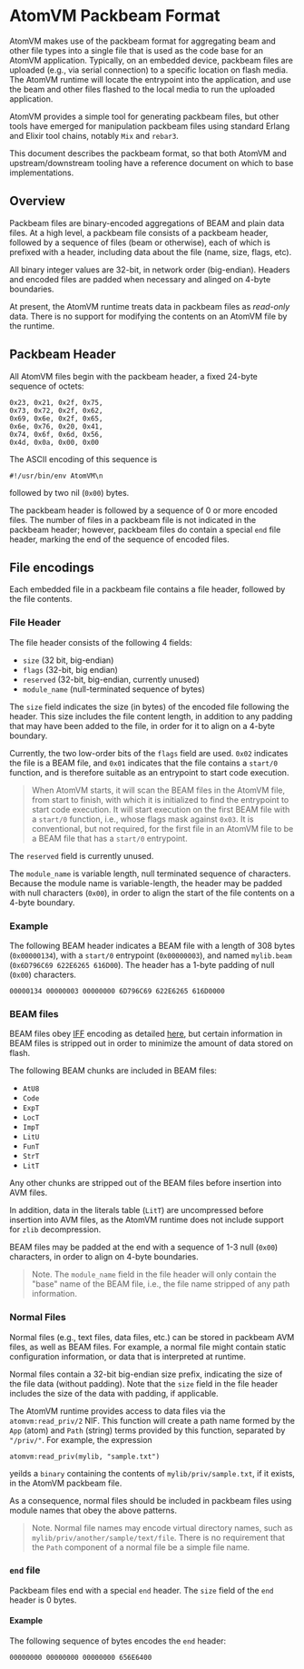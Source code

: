 # AtomVM Packbeam Format

AtomVM makes use of the packbeam format for aggregating beam and other file types into a single file that is used as the code base for an AtomVM application.  Typically, on an embedded device, packbeam files are uploaded (e.g., via serial connection) to a specific location on flash media.  The AtomVM runtime will locate the entrypoint into the application, and use the beam and other files flashed to the local media to run the uploaded application.

AtomVM provides a simple tool for generating packbeam files, but other tools have emerged for manipulation packbeam files using standard Erlang and Elixir tool chains, notably `Mix` and `rebar3`.

This document describes the packbeam format, so that both AtomVM and upstream/downstream tooling have a reference document on which to base implementations.

## Overview

Packbeam files are binary-encoded aggregations of BEAM and plain data files.  At a high level, a packbeam file consists of a packbeam header, followed by a sequence of files (beam or otherwise), each of which is prefixed with a header, including data about the file (name, size, flags, etc).

All binary integer values are 32-bit, in network order (big-endian).  Headers and encoded files are padded when necessary and alinged on 4-byte boundaries.

At present, the AtomVM runtime treats data in packbeam files as _read-only_ data.  There is no support for modifying the contents on an AtomVM file by the runtime.

## Packbeam Header

All AtomVM files begin with the packbeam header, a fixed 24-byte sequence of octets:

    0x23, 0x21, 0x2f, 0x75,
    0x73, 0x72, 0x2f, 0x62,
    0x69, 0x6e, 0x2f, 0x65,
    0x6e, 0x76, 0x20, 0x41,
    0x74, 0x6f, 0x6d, 0x56,
    0x4d, 0x0a, 0x00, 0x00

The ASCII encoding of this sequence is

    #!/usr/bin/env AtomVM\n

followed by two nil (`0x00`) bytes.

The packbeam header is followed by a sequence of 0 or more encoded files.  The number of files in a packbeam file is not indicated in the packbeam header; however, packbeam files do contain a special `end` file header, marking the end of the sequence of encoded files.

## File encodings

Each embedded file in a packbeam file contains a file header, followed by the file contents.

### File Header

The file header consists of the following 4 fields:

* `size` (32 bit, big-endian)
* `flags` (32-bit, big endian)
* `reserved` (32-bit, big-endian, currently unused)
* `module_name` (null-terminated sequence of bytes)

The `size` field indicates the size (in bytes) of the encoded file following the header.  This size includes the file content length, in addition to any padding that may have been added to the file, in order for it to align on a 4-byte boundary.

Currently, the two low-order bits of the `flags` field are used.  `0x02` indicates the file is a BEAM file, and `0x01` indicates that the file contains a `start/0` function, and is therefore suitable as an entrypoint to start code execution.

> When AtomVM starts, it will scan the BEAM files in the AtomVM file, from start to finish, with which it is initialized to find the entrypoint to start code execution.  It will start execution on the first BEAM file with a `start/0` function, i.e., whose flags mask against `0x03`.  It is conventional, but not required, for the first file in an AtomVM file to be a BEAM file that has a `start/0` entrypoint.

The `reserved` field is currently unused.

The `module_name` is variable length, null terminated sequence of characters.  Because the module name is variable-length, the header may be padded with null characters (`0x00`), in order to align the start of the file contents on a 4-byte boundary.

### Example

The following BEAM header indicates a BEAM file with a length of 308 bytes (`0x00000134`), with a `start/0` entrypoint (`0x00000003`), and named `mylib.beam` (`0x6D796C69 622E6265 616D00`).  The header has a 1-byte padding of null (`0x00`) characters.

    00000134 00000003 00000000 6D796C69 622E6265 616D0000

### BEAM files

BEAM files obey <a href="https://en.wikipedia.org/wiki/Interchange_File_Format">IFF</a> encoding as detailed <a href="http://www.erlang.se/~bjorn/beam_file_format.html">here</a>, but certain information in BEAM files is stripped out in order to minimize the amount of data stored on flash.

The following BEAM chunks are included in BEAM files:

* `AtU8`
* `Code`
* `ExpT`
* `LocT`
* `ImpT`
* `LitU`
* `FunT`
* `StrT`
* `LitT`

Any other chunks are stripped out of the BEAM files before insertion into AVM files.

In addition, data in the literals table (`LitT`) are uncompressed before insertion into AVM files, as the AtomVM runtime does not include support for `zlib` decompression.

BEAM files may be padded at the end with a sequence of 1-3 null (`0x00`) characters, in order to align on 4-byte boundaries.

> Note.  The `module_name` field in the file header will only contain the "base" name of the BEAM file, i.e., the file name stripped of any path information.

### Normal Files

Normal files (e.g., text files, data files, etc.) can be stored in packbeam AVM files, as well as BEAM files.  For example, a normal file might contain static configuration information, or data that is interpreted at runtime.

Normal files contain a 32-bit big-endian size prefix, indicating the size of the file data (without padding).  Note that the `size` field in the file header includes the size of the data with padding, if applicable.

The AtomVM runtime provides access to data files via the `atomvm:read_priv/2` NIF.  This function will create a path name formed by the `App` (atom) and `Path` (string) terms provided by this function, separated by `"/priv/"`.  For example, the expression

    atomvm:read_priv(mylib, "sample.txt")

yeilds a `binary` containing the contents of `mylib/priv/sample.txt`, if it exists, in the AtomVM packbeam file.

As a consequence, normal files should be included in packbeam files using module names that obey the above patterns.

> Note. Normal file names may encode virtual directory names, such as `mylib/priv/another/sample/text/file`.  There is no requirement that the `Path` component of a normal file be a simple file name.

### `end` file

Packbeam files end with a special `end` header.  The `size` field of the `end` header is 0 bytes.

#### Example

The following sequence of bytes encodes the `end` header:

    00000000 00000000 00000000 656E6400
